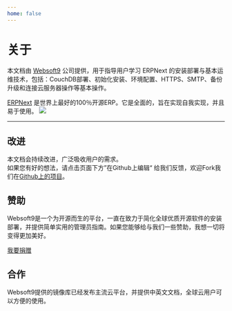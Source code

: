 ```yaml
---
home: false
---
```


# 关于

本文档由 [Websoft9](https://www.websoft9.com/) 公司提供，用于指导用户学习 ERPNext 的安装部署与基本运维技术，包括：CouchDB部署、初始化安装、环境配置、HTTPS、SMTP、备份升级和连接云服务器操作等基本操作。

[ERPNext](https://erpnext.com/)  是世界上最好的100％开源ERP。它是全面的，旨在实现自我实现，并且易于使用。
![](http://libs.websoft9.com/Websoft9/DocsPicture/en/erpnext/erpnext-adminui-websoft9.png)

---

## 改进

本文档会持续改进，广泛吸收用户的需求。  
如果您有好的想法，请点击页面下方”在Github上编辑“ 给我们反馈，欢迎Fork我们在[Github上的项目](https://github.com/Websoft9/ansible-erpnext)。

## 赞助

Websoft9是一个为开源而生的平台，一直在致力于简化全球优质开源软件的安装部署，并提供简单实用的管理员指南。如果您能够给与我们一些赞助，我想一切将变得更加美好。  

[我要捐赠](https://www.websoft9.com/aboutus/donate)

## 合作

Websoft9提供的镜像库已经发布主流云平台，并提供中英文文档，全球云用户可以方便的使用。  